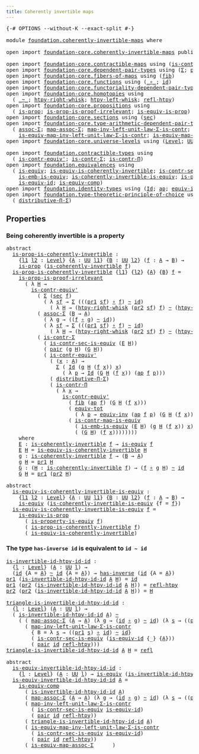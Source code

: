 ```yaml
---
title: Coherently invertible maps
---
```


<pre class="Agda"><a id="52" class="Symbol">{-#</a> <a id="56" class="Keyword">OPTIONS</a> <a id="64" class="Pragma">--without-K</a> <a id="76" class="Pragma">--exact-split</a> <a id="90" class="Symbol">#-}</a>

<a id="95" class="Keyword">module</a> <a id="102" href="foundation.coherently-invertible-maps.html" class="Module">foundation.coherently-invertible-maps</a> <a id="140" class="Keyword">where</a>

<a id="147" class="Keyword">open</a> <a id="152" class="Keyword">import</a> <a id="159" href="foundation-core.coherently-invertible-maps.html" class="Module">foundation-core.coherently-invertible-maps</a> <a id="202" class="Keyword">public</a>

<a id="210" class="Keyword">open</a> <a id="215" class="Keyword">import</a> <a id="222" href="foundation-core.contractible-maps.html" class="Module">foundation-core.contractible-maps</a> <a id="256" class="Keyword">using</a> <a id="262" class="Symbol">(</a><a id="263" href="foundation-core.contractible-maps.html#3861" class="Function">is-contr-map-is-equiv</a><a id="284" class="Symbol">)</a>
<a id="286" class="Keyword">open</a> <a id="291" class="Keyword">import</a> <a id="298" href="foundation-core.dependent-pair-types.html" class="Module">foundation-core.dependent-pair-types</a> <a id="335" class="Keyword">using</a> <a id="341" class="Symbol">(</a><a id="342" href="foundation-core.dependent-pair-types.html#515" class="Record">Σ</a><a id="343" class="Symbol">;</a> <a id="345" href="foundation-core.dependent-pair-types.html#588" class="InductiveConstructor">pair</a><a id="349" class="Symbol">;</a> <a id="351" href="foundation-core.dependent-pair-types.html#605" class="Field">pr1</a><a id="354" class="Symbol">;</a> <a id="356" href="foundation-core.dependent-pair-types.html#617" class="Field">pr2</a><a id="359" class="Symbol">)</a>
<a id="361" class="Keyword">open</a> <a id="366" class="Keyword">import</a> <a id="373" href="foundation-core.fibers-of-maps.html" class="Module">foundation-core.fibers-of-maps</a> <a id="404" class="Keyword">using</a> <a id="410" class="Symbol">(</a><a id="411" href="foundation-core.fibers-of-maps.html#942" class="Function">fib</a><a id="414" class="Symbol">)</a>
<a id="416" class="Keyword">open</a> <a id="421" class="Keyword">import</a> <a id="428" href="foundation-core.functions.html" class="Module">foundation-core.functions</a> <a id="454" class="Keyword">using</a> <a id="460" class="Symbol">(</a><a id="461" href="foundation-core.functions.html#420" class="Function Operator">_∘_</a><a id="464" class="Symbol">;</a> <a id="466" href="foundation-core.functions.html#322" class="Function">id</a><a id="468" class="Symbol">)</a>
<a id="470" class="Keyword">open</a> <a id="475" class="Keyword">import</a> <a id="482" href="foundation-core.functoriality-dependent-pair-types.html" class="Module">foundation-core.functoriality-dependent-pair-types</a> <a id="533" class="Keyword">using</a> <a id="539" class="Symbol">(</a><a id="540" href="foundation-core.functoriality-dependent-pair-types.html#6817" class="Function">equiv-tot</a><a id="549" class="Symbol">)</a>
<a id="551" class="Keyword">open</a> <a id="556" class="Keyword">import</a> <a id="563" href="foundation-core.homotopies.html" class="Module">foundation-core.homotopies</a> <a id="590" class="Keyword">using</a>
  <a id="598" class="Symbol">(</a> <a id="600" href="foundation-core.homotopies.html#627" class="Function Operator">_~_</a><a id="603" class="Symbol">;</a> <a id="605" href="foundation-core.homotopies.html#1901" class="Function">htpy-right-whisk</a><a id="621" class="Symbol">;</a> <a id="623" href="foundation-core.homotopies.html#1696" class="Function">htpy-left-whisk</a><a id="638" class="Symbol">;</a> <a id="640" href="foundation-core.homotopies.html#741" class="Function">refl-htpy</a><a id="649" class="Symbol">)</a>
<a id="651" class="Keyword">open</a> <a id="656" class="Keyword">import</a> <a id="663" href="foundation-core.propositions.html" class="Module">foundation-core.propositions</a> <a id="692" class="Keyword">using</a>
  <a id="700" class="Symbol">(</a> <a id="702" href="foundation-core.propositions.html#1309" class="Function">is-prop</a><a id="709" class="Symbol">;</a> <a id="711" href="foundation-core.propositions.html#3220" class="Function">is-prop-is-proof-irrelevant</a><a id="738" class="Symbol">;</a> <a id="740" href="foundation-core.propositions.html#3693" class="Function">is-equiv-is-prop</a><a id="756" class="Symbol">)</a>
<a id="758" class="Keyword">open</a> <a id="763" class="Keyword">import</a> <a id="770" href="foundation-core.sections.html" class="Module">foundation-core.sections</a> <a id="795" class="Keyword">using</a> <a id="801" class="Symbol">(</a><a id="802" href="foundation-core.sections.html#534" class="Function">sec</a><a id="805" class="Symbol">)</a>
<a id="807" class="Keyword">open</a> <a id="812" class="Keyword">import</a> <a id="819" href="foundation-core.type-arithmetic-dependent-pair-types.html" class="Module">foundation-core.type-arithmetic-dependent-pair-types</a> <a id="872" class="Keyword">using</a>
  <a id="880" class="Symbol">(</a> <a id="882" href="foundation-core.type-arithmetic-dependent-pair-types.html#5675" class="Function">assoc-Σ</a><a id="889" class="Symbol">;</a> <a id="891" href="foundation-core.type-arithmetic-dependent-pair-types.html#4922" class="Function">map-assoc-Σ</a><a id="902" class="Symbol">;</a> <a id="904" href="foundation-core.type-arithmetic-dependent-pair-types.html#1639" class="Function">map-inv-left-unit-law-Σ-is-contr</a><a id="936" class="Symbol">;</a>
    <a id="942" href="foundation-core.type-arithmetic-dependent-pair-types.html#3278" class="Function">is-equiv-map-inv-left-unit-law-Σ-is-contr</a><a id="983" class="Symbol">;</a> <a id="985" href="foundation-core.type-arithmetic-dependent-pair-types.html#5489" class="Function">is-equiv-map-assoc-Σ</a><a id="1005" class="Symbol">)</a>
<a id="1007" class="Keyword">open</a> <a id="1012" class="Keyword">import</a> <a id="1019" href="foundation-core.universe-levels.html" class="Module">foundation-core.universe-levels</a> <a id="1051" class="Keyword">using</a> <a id="1057" class="Symbol">(</a><a id="1058" href="Agda.Primitive.html#597" class="Postulate">Level</a><a id="1063" class="Symbol">;</a> <a id="1065" href="foundation-core.universe-levels.html#235" class="Primitive">UU</a><a id="1067" class="Symbol">)</a>

<a id="1070" class="Keyword">open</a> <a id="1075" class="Keyword">import</a> <a id="1082" href="foundation.contractible-types.html" class="Module">foundation.contractible-types</a> <a id="1112" class="Keyword">using</a>
  <a id="1120" class="Symbol">(</a> <a id="1122" href="foundation-core.contractible-types.html#3813" class="Function">is-contr-equiv&#39;</a><a id="1137" class="Symbol">;</a> <a id="1139" href="foundation-core.contractible-types.html#6259" class="Function">is-contr-Σ</a><a id="1149" class="Symbol">;</a> <a id="1151" href="foundation-core.contractible-types.html#6898" class="Function">is-contr-Π</a><a id="1161" class="Symbol">)</a>
<a id="1163" class="Keyword">open</a> <a id="1168" class="Keyword">import</a> <a id="1175" href="foundation.equivalences.html" class="Module">foundation.equivalences</a> <a id="1199" class="Keyword">using</a>
  <a id="1207" class="Symbol">(</a> <a id="1209" href="foundation-core.equivalences.html#1556" class="Function">is-equiv</a><a id="1217" class="Symbol">;</a> <a id="1219" href="foundation-core.equivalences.html#3842" class="Function">is-equiv-is-coherently-invertible</a><a id="1252" class="Symbol">;</a> <a id="1254" href="foundation.equivalences.html#10207" class="Function">is-contr-sec-is-equiv</a><a id="1275" class="Symbol">;</a>
    <a id="1281" href="foundation-core.equivalences.html#15406" class="Function">is-emb-is-equiv</a><a id="1296" class="Symbol">;</a> <a id="1298" href="foundation-core.equivalences.html#3644" class="Function">is-coherently-invertible-is-equiv</a><a id="1331" class="Symbol">;</a> <a id="1333" href="foundation.equivalences.html#11289" class="Function">is-property-is-equiv</a><a id="1353" class="Symbol">;</a>
    <a id="1359" href="foundation-core.equivalences.html#2323" class="Function">is-equiv-id</a><a id="1370" class="Symbol">;</a> <a id="1372" href="foundation-core.equivalences.html#7197" class="Function">is-equiv-comp</a><a id="1385" class="Symbol">)</a>
<a id="1387" class="Keyword">open</a> <a id="1392" class="Keyword">import</a> <a id="1399" href="foundation.identity-types.html" class="Module">foundation.identity-types</a> <a id="1425" class="Keyword">using</a> <a id="1431" class="Symbol">(</a><a id="1432" href="foundation-core.identity-types.html#1767" class="Datatype">Id</a><a id="1434" class="Symbol">;</a> <a id="1436" href="foundation-core.identity-types.html#4003" class="Function">ap</a><a id="1438" class="Symbol">;</a> <a id="1440" href="foundation.identity-types.html#1228" class="Function">equiv-inv</a><a id="1449" class="Symbol">;</a> <a id="1451" href="foundation-core.identity-types.html#1820" class="InductiveConstructor">refl</a><a id="1455" class="Symbol">)</a>
<a id="1457" class="Keyword">open</a> <a id="1462" class="Keyword">import</a> <a id="1469" href="foundation.type-theoretic-principle-of-choice.html" class="Module">foundation.type-theoretic-principle-of-choice</a> <a id="1515" class="Keyword">using</a>
  <a id="1523" class="Symbol">(</a> <a id="1525" href="foundation.type-theoretic-principle-of-choice.html#4367" class="Function">distributive-Π-Σ</a><a id="1541" class="Symbol">)</a>
</pre>
## Properties

### Being coherently invertible is a property

<pre class="Agda"><a id="1618" class="Keyword">abstract</a>
  <a id="is-prop-is-coherently-invertible"></a><a id="1629" href="foundation.coherently-invertible-maps.html#1629" class="Function">is-prop-is-coherently-invertible</a> <a id="1662" class="Symbol">:</a>
    <a id="1668" class="Symbol">{</a><a id="1669" href="foundation.coherently-invertible-maps.html#1669" class="Bound">l1</a> <a id="1672" href="foundation.coherently-invertible-maps.html#1672" class="Bound">l2</a> <a id="1675" class="Symbol">:</a> <a id="1677" href="Agda.Primitive.html#597" class="Postulate">Level</a><a id="1682" class="Symbol">}</a> <a id="1684" class="Symbol">{</a><a id="1685" href="foundation.coherently-invertible-maps.html#1685" class="Bound">A</a> <a id="1687" class="Symbol">:</a> <a id="1689" href="foundation-core.universe-levels.html#235" class="Primitive">UU</a> <a id="1692" href="foundation.coherently-invertible-maps.html#1669" class="Bound">l1</a><a id="1694" class="Symbol">}</a> <a id="1696" class="Symbol">{</a><a id="1697" href="foundation.coherently-invertible-maps.html#1697" class="Bound">B</a> <a id="1699" class="Symbol">:</a> <a id="1701" href="foundation-core.universe-levels.html#235" class="Primitive">UU</a> <a id="1704" href="foundation.coherently-invertible-maps.html#1672" class="Bound">l2</a><a id="1706" class="Symbol">}</a> <a id="1708" class="Symbol">(</a><a id="1709" href="foundation.coherently-invertible-maps.html#1709" class="Bound">f</a> <a id="1711" class="Symbol">:</a> <a id="1713" href="foundation.coherently-invertible-maps.html#1685" class="Bound">A</a> <a id="1715" class="Symbol">→</a> <a id="1717" href="foundation.coherently-invertible-maps.html#1697" class="Bound">B</a><a id="1718" class="Symbol">)</a> <a id="1720" class="Symbol">→</a>
    <a id="1726" href="foundation-core.propositions.html#1309" class="Function">is-prop</a> <a id="1734" class="Symbol">(</a><a id="1735" href="foundation-core.coherently-invertible-maps.html#1480" class="Function">is-coherently-invertible</a> <a id="1760" href="foundation.coherently-invertible-maps.html#1709" class="Bound">f</a><a id="1761" class="Symbol">)</a>
  <a id="1765" href="foundation.coherently-invertible-maps.html#1629" class="Function">is-prop-is-coherently-invertible</a> <a id="1798" class="Symbol">{</a><a id="1799" href="foundation.coherently-invertible-maps.html#1799" class="Bound">l1</a><a id="1801" class="Symbol">}</a> <a id="1803" class="Symbol">{</a><a id="1804" href="foundation.coherently-invertible-maps.html#1804" class="Bound">l2</a><a id="1806" class="Symbol">}</a> <a id="1808" class="Symbol">{</a><a id="1809" href="foundation.coherently-invertible-maps.html#1809" class="Bound">A</a><a id="1810" class="Symbol">}</a> <a id="1812" class="Symbol">{</a><a id="1813" href="foundation.coherently-invertible-maps.html#1813" class="Bound">B</a><a id="1814" class="Symbol">}</a> <a id="1816" href="foundation.coherently-invertible-maps.html#1816" class="Bound">f</a> <a id="1818" class="Symbol">=</a>
    <a id="1824" href="foundation-core.propositions.html#3220" class="Function">is-prop-is-proof-irrelevant</a>
      <a id="1858" class="Symbol">(</a> <a id="1860" class="Symbol">λ</a> <a id="1862" href="foundation.coherently-invertible-maps.html#1862" class="Bound">H</a> <a id="1864" class="Symbol">→</a>
        <a id="1874" href="foundation-core.contractible-types.html#3813" class="Function">is-contr-equiv&#39;</a>
          <a id="1900" class="Symbol">(</a> <a id="1902" href="foundation-core.dependent-pair-types.html#515" class="Record">Σ</a> <a id="1904" class="Symbol">(</a><a id="1905" href="foundation-core.sections.html#534" class="Function">sec</a> <a id="1909" href="foundation.coherently-invertible-maps.html#1816" class="Bound">f</a><a id="1910" class="Symbol">)</a>
            <a id="1924" class="Symbol">(</a> <a id="1926" class="Symbol">λ</a> <a id="1928" href="foundation.coherently-invertible-maps.html#1928" class="Bound">sf</a> <a id="1931" class="Symbol">→</a> <a id="1933" href="foundation-core.dependent-pair-types.html#515" class="Record">Σ</a> <a id="1935" class="Symbol">(((</a><a id="1938" href="foundation-core.dependent-pair-types.html#605" class="Field">pr1</a> <a id="1942" href="foundation.coherently-invertible-maps.html#1928" class="Bound">sf</a><a id="1944" class="Symbol">)</a> <a id="1946" href="foundation-core.functions.html#420" class="Function Operator">∘</a> <a id="1948" href="foundation.coherently-invertible-maps.html#1816" class="Bound">f</a><a id="1949" class="Symbol">)</a> <a id="1951" href="foundation-core.homotopies.html#627" class="Function Operator">~</a> <a id="1953" href="foundation-core.functions.html#322" class="Function">id</a><a id="1955" class="Symbol">)</a>
              <a id="1971" class="Symbol">(</a> <a id="1973" class="Symbol">λ</a> <a id="1975" href="foundation.coherently-invertible-maps.html#1975" class="Bound">H</a> <a id="1977" class="Symbol">→</a> <a id="1979" class="Symbol">(</a><a id="1980" href="foundation-core.homotopies.html#1901" class="Function">htpy-right-whisk</a> <a id="1997" class="Symbol">(</a><a id="1998" href="foundation-core.dependent-pair-types.html#617" class="Field">pr2</a> <a id="2002" href="foundation.coherently-invertible-maps.html#1928" class="Bound">sf</a><a id="2004" class="Symbol">)</a> <a id="2006" href="foundation.coherently-invertible-maps.html#1816" class="Bound">f</a><a id="2007" class="Symbol">)</a> <a id="2009" href="foundation-core.homotopies.html#627" class="Function Operator">~</a> <a id="2011" class="Symbol">(</a><a id="2012" href="foundation-core.homotopies.html#1696" class="Function">htpy-left-whisk</a> <a id="2028" href="foundation.coherently-invertible-maps.html#1816" class="Bound">f</a> <a id="2030" href="foundation.coherently-invertible-maps.html#1975" class="Bound">H</a><a id="2031" class="Symbol">))))</a>
          <a id="2046" class="Symbol">(</a> <a id="2048" href="foundation-core.type-arithmetic-dependent-pair-types.html#5675" class="Function">assoc-Σ</a> <a id="2056" class="Symbol">(</a><a id="2057" href="foundation.coherently-invertible-maps.html#1813" class="Bound">B</a> <a id="2059" class="Symbol">→</a> <a id="2061" href="foundation.coherently-invertible-maps.html#1809" class="Bound">A</a><a id="2062" class="Symbol">)</a>
            <a id="2076" class="Symbol">(</a> <a id="2078" class="Symbol">λ</a> <a id="2080" href="foundation.coherently-invertible-maps.html#2080" class="Bound">g</a> <a id="2082" class="Symbol">→</a> <a id="2084" class="Symbol">((</a><a id="2086" href="foundation.coherently-invertible-maps.html#1816" class="Bound">f</a> <a id="2088" href="foundation-core.functions.html#420" class="Function Operator">∘</a> <a id="2090" href="foundation.coherently-invertible-maps.html#2080" class="Bound">g</a><a id="2091" class="Symbol">)</a> <a id="2093" href="foundation-core.homotopies.html#627" class="Function Operator">~</a> <a id="2095" href="foundation-core.functions.html#322" class="Function">id</a><a id="2097" class="Symbol">))</a>
            <a id="2112" class="Symbol">(</a> <a id="2114" class="Symbol">λ</a> <a id="2116" href="foundation.coherently-invertible-maps.html#2116" class="Bound">sf</a> <a id="2119" class="Symbol">→</a> <a id="2121" href="foundation-core.dependent-pair-types.html#515" class="Record">Σ</a> <a id="2123" class="Symbol">(((</a><a id="2126" href="foundation-core.dependent-pair-types.html#605" class="Field">pr1</a> <a id="2130" href="foundation.coherently-invertible-maps.html#2116" class="Bound">sf</a><a id="2132" class="Symbol">)</a> <a id="2134" href="foundation-core.functions.html#420" class="Function Operator">∘</a> <a id="2136" href="foundation.coherently-invertible-maps.html#1816" class="Bound">f</a><a id="2137" class="Symbol">)</a> <a id="2139" href="foundation-core.homotopies.html#627" class="Function Operator">~</a> <a id="2141" href="foundation-core.functions.html#322" class="Function">id</a><a id="2143" class="Symbol">)</a>
              <a id="2159" class="Symbol">(</a> <a id="2161" class="Symbol">λ</a> <a id="2163" href="foundation.coherently-invertible-maps.html#2163" class="Bound">H</a> <a id="2165" class="Symbol">→</a> <a id="2167" class="Symbol">(</a><a id="2168" href="foundation-core.homotopies.html#1901" class="Function">htpy-right-whisk</a> <a id="2185" class="Symbol">(</a><a id="2186" href="foundation-core.dependent-pair-types.html#617" class="Field">pr2</a> <a id="2190" href="foundation.coherently-invertible-maps.html#2116" class="Bound">sf</a><a id="2192" class="Symbol">)</a> <a id="2194" href="foundation.coherently-invertible-maps.html#1816" class="Bound">f</a><a id="2195" class="Symbol">)</a> <a id="2197" href="foundation-core.homotopies.html#627" class="Function Operator">~</a> <a id="2199" class="Symbol">(</a><a id="2200" href="foundation-core.homotopies.html#1696" class="Function">htpy-left-whisk</a> <a id="2216" href="foundation.coherently-invertible-maps.html#1816" class="Bound">f</a> <a id="2218" href="foundation.coherently-invertible-maps.html#2163" class="Bound">H</a><a id="2219" class="Symbol">))))</a>
          <a id="2234" class="Symbol">(</a> <a id="2236" href="foundation-core.contractible-types.html#6259" class="Function">is-contr-Σ</a>
            <a id="2259" class="Symbol">(</a> <a id="2261" href="foundation.equivalences.html#10207" class="Function">is-contr-sec-is-equiv</a> <a id="2283" class="Symbol">(</a><a id="2284" href="foundation.coherently-invertible-maps.html#2890" class="Function">E</a> <a id="2286" href="foundation.coherently-invertible-maps.html#1862" class="Bound">H</a><a id="2287" class="Symbol">))</a>
            <a id="2302" class="Symbol">(</a> <a id="2304" href="foundation-core.dependent-pair-types.html#588" class="InductiveConstructor">pair</a> <a id="2309" class="Symbol">(</a><a id="2310" href="foundation.coherently-invertible-maps.html#2984" class="Function">g</a> <a id="2312" href="foundation.coherently-invertible-maps.html#1862" class="Bound">H</a><a id="2313" class="Symbol">)</a> <a id="2315" class="Symbol">(</a><a id="2316" href="foundation.coherently-invertible-maps.html#3045" class="Function">G</a> <a id="2318" href="foundation.coherently-invertible-maps.html#1862" class="Bound">H</a><a id="2319" class="Symbol">))</a>
            <a id="2334" class="Symbol">(</a> <a id="2336" href="foundation-core.contractible-types.html#3813" class="Function">is-contr-equiv&#39;</a>
              <a id="2366" class="Symbol">(</a> <a id="2368" class="Symbol">(</a><a id="2369" href="foundation.coherently-invertible-maps.html#2369" class="Bound">x</a> <a id="2371" class="Symbol">:</a> <a id="2373" href="foundation.coherently-invertible-maps.html#1809" class="Bound">A</a><a id="2374" class="Symbol">)</a> <a id="2376" class="Symbol">→</a>
                <a id="2394" href="foundation-core.dependent-pair-types.html#515" class="Record">Σ</a> <a id="2396" class="Symbol">(</a> <a id="2398" href="foundation-core.identity-types.html#1767" class="Datatype">Id</a> <a id="2401" class="Symbol">(</a><a id="2402" href="foundation.coherently-invertible-maps.html#2984" class="Function">g</a> <a id="2404" href="foundation.coherently-invertible-maps.html#1862" class="Bound">H</a> <a id="2406" class="Symbol">(</a><a id="2407" href="foundation.coherently-invertible-maps.html#1816" class="Bound">f</a> <a id="2409" href="foundation.coherently-invertible-maps.html#2369" class="Bound">x</a><a id="2410" class="Symbol">))</a> <a id="2413" href="foundation.coherently-invertible-maps.html#2369" class="Bound">x</a><a id="2414" class="Symbol">)</a>
                  <a id="2434" class="Symbol">(</a> <a id="2436" class="Symbol">λ</a> <a id="2438" href="foundation.coherently-invertible-maps.html#2438" class="Bound">p</a> <a id="2440" class="Symbol">→</a> <a id="2442" href="foundation-core.identity-types.html#1767" class="Datatype">Id</a> <a id="2445" class="Symbol">(</a><a id="2446" href="foundation.coherently-invertible-maps.html#3045" class="Function">G</a> <a id="2448" href="foundation.coherently-invertible-maps.html#1862" class="Bound">H</a> <a id="2450" class="Symbol">(</a><a id="2451" href="foundation.coherently-invertible-maps.html#1816" class="Bound">f</a> <a id="2453" href="foundation.coherently-invertible-maps.html#2369" class="Bound">x</a><a id="2454" class="Symbol">))</a> <a id="2457" class="Symbol">(</a><a id="2458" href="foundation-core.identity-types.html#4003" class="Function">ap</a> <a id="2461" href="foundation.coherently-invertible-maps.html#1816" class="Bound">f</a> <a id="2463" href="foundation.coherently-invertible-maps.html#2438" class="Bound">p</a><a id="2464" class="Symbol">)))</a>
              <a id="2482" class="Symbol">(</a> <a id="2484" href="foundation.type-theoretic-principle-of-choice.html#4367" class="Function">distributive-Π-Σ</a><a id="2500" class="Symbol">)</a>
              <a id="2516" class="Symbol">(</a> <a id="2518" href="foundation-core.contractible-types.html#6898" class="Function">is-contr-Π</a>
                <a id="2545" class="Symbol">(</a> <a id="2547" class="Symbol">λ</a> <a id="2549" href="foundation.coherently-invertible-maps.html#2549" class="Bound">x</a> <a id="2551" class="Symbol">→</a>
                  <a id="2571" href="foundation-core.contractible-types.html#3813" class="Function">is-contr-equiv&#39;</a>
                    <a id="2607" class="Symbol">(</a> <a id="2609" href="foundation-core.fibers-of-maps.html#942" class="Function">fib</a> <a id="2613" class="Symbol">(</a><a id="2614" href="foundation-core.identity-types.html#4003" class="Function">ap</a> <a id="2617" href="foundation.coherently-invertible-maps.html#1816" class="Bound">f</a><a id="2618" class="Symbol">)</a> <a id="2620" class="Symbol">(</a><a id="2621" href="foundation.coherently-invertible-maps.html#3045" class="Function">G</a> <a id="2623" href="foundation.coherently-invertible-maps.html#1862" class="Bound">H</a> <a id="2625" class="Symbol">(</a><a id="2626" href="foundation.coherently-invertible-maps.html#1816" class="Bound">f</a> <a id="2628" href="foundation.coherently-invertible-maps.html#2549" class="Bound">x</a><a id="2629" class="Symbol">)))</a>
                    <a id="2653" class="Symbol">(</a> <a id="2655" href="foundation-core.functoriality-dependent-pair-types.html#6817" class="Function">equiv-tot</a>
                      <a id="2687" class="Symbol">(</a> <a id="2689" class="Symbol">λ</a> <a id="2691" href="foundation.coherently-invertible-maps.html#2691" class="Bound">p</a> <a id="2693" class="Symbol">→</a> <a id="2695" href="foundation.identity-types.html#1228" class="Function">equiv-inv</a> <a id="2705" class="Symbol">(</a><a id="2706" href="foundation-core.identity-types.html#4003" class="Function">ap</a> <a id="2709" href="foundation.coherently-invertible-maps.html#1816" class="Bound">f</a> <a id="2711" href="foundation.coherently-invertible-maps.html#2691" class="Bound">p</a><a id="2712" class="Symbol">)</a> <a id="2714" class="Symbol">(</a><a id="2715" href="foundation.coherently-invertible-maps.html#3045" class="Function">G</a> <a id="2717" href="foundation.coherently-invertible-maps.html#1862" class="Bound">H</a> <a id="2719" class="Symbol">(</a><a id="2720" href="foundation.coherently-invertible-maps.html#1816" class="Bound">f</a> <a id="2722" href="foundation.coherently-invertible-maps.html#2549" class="Bound">x</a><a id="2723" class="Symbol">))))</a>
                    <a id="2748" class="Symbol">(</a> <a id="2750" href="foundation-core.contractible-maps.html#3861" class="Function">is-contr-map-is-equiv</a>
                      <a id="2794" class="Symbol">(</a> <a id="2796" href="foundation-core.equivalences.html#15406" class="Function">is-emb-is-equiv</a> <a id="2812" class="Symbol">(</a><a id="2813" href="foundation.coherently-invertible-maps.html#2890" class="Function">E</a> <a id="2815" href="foundation.coherently-invertible-maps.html#1862" class="Bound">H</a><a id="2816" class="Symbol">)</a> <a id="2818" class="Symbol">(</a><a id="2819" href="foundation.coherently-invertible-maps.html#2984" class="Function">g</a> <a id="2821" href="foundation.coherently-invertible-maps.html#1862" class="Bound">H</a> <a id="2823" class="Symbol">(</a><a id="2824" href="foundation.coherently-invertible-maps.html#1816" class="Bound">f</a> <a id="2826" href="foundation.coherently-invertible-maps.html#2549" class="Bound">x</a><a id="2827" class="Symbol">))</a> <a id="2830" href="foundation.coherently-invertible-maps.html#2549" class="Bound">x</a><a id="2831" class="Symbol">)</a>
                      <a id="2855" class="Symbol">(</a> <a id="2857" class="Symbol">(</a><a id="2858" href="foundation.coherently-invertible-maps.html#3045" class="Function">G</a> <a id="2860" href="foundation.coherently-invertible-maps.html#1862" class="Bound">H</a><a id="2861" class="Symbol">)</a> <a id="2863" class="Symbol">(</a><a id="2864" href="foundation.coherently-invertible-maps.html#1816" class="Bound">f</a> <a id="2866" href="foundation.coherently-invertible-maps.html#2549" class="Bound">x</a><a id="2867" class="Symbol">))))))))</a>
    <a id="2880" class="Keyword">where</a>
    <a id="2890" href="foundation.coherently-invertible-maps.html#2890" class="Function">E</a> <a id="2892" class="Symbol">:</a> <a id="2894" href="foundation-core.coherently-invertible-maps.html#1480" class="Function">is-coherently-invertible</a> <a id="2919" href="foundation.coherently-invertible-maps.html#1816" class="Bound">f</a> <a id="2921" class="Symbol">→</a> <a id="2923" href="foundation-core.equivalences.html#1556" class="Function">is-equiv</a> <a id="2932" href="foundation.coherently-invertible-maps.html#1816" class="Bound">f</a>
    <a id="2938" href="foundation.coherently-invertible-maps.html#2890" class="Function">E</a> <a id="2940" href="foundation.coherently-invertible-maps.html#2940" class="Bound">H</a> <a id="2942" class="Symbol">=</a> <a id="2944" href="foundation-core.equivalences.html#3842" class="Function">is-equiv-is-coherently-invertible</a> <a id="2978" href="foundation.coherently-invertible-maps.html#2940" class="Bound">H</a>
    <a id="2984" href="foundation.coherently-invertible-maps.html#2984" class="Function">g</a> <a id="2986" class="Symbol">:</a> <a id="2988" href="foundation-core.coherently-invertible-maps.html#1480" class="Function">is-coherently-invertible</a> <a id="3013" href="foundation.coherently-invertible-maps.html#1816" class="Bound">f</a> <a id="3015" class="Symbol">→</a> <a id="3017" class="Symbol">(</a><a id="3018" href="foundation.coherently-invertible-maps.html#1813" class="Bound">B</a> <a id="3020" class="Symbol">→</a> <a id="3022" href="foundation.coherently-invertible-maps.html#1809" class="Bound">A</a><a id="3023" class="Symbol">)</a>
    <a id="3029" href="foundation.coherently-invertible-maps.html#2984" class="Function">g</a> <a id="3031" href="foundation.coherently-invertible-maps.html#3031" class="Bound">H</a> <a id="3033" class="Symbol">=</a> <a id="3035" href="foundation-core.dependent-pair-types.html#605" class="Field">pr1</a> <a id="3039" href="foundation.coherently-invertible-maps.html#3031" class="Bound">H</a>
    <a id="3045" href="foundation.coherently-invertible-maps.html#3045" class="Function">G</a> <a id="3047" class="Symbol">:</a> <a id="3049" class="Symbol">(</a><a id="3050" href="foundation.coherently-invertible-maps.html#3050" class="Bound">H</a> <a id="3052" class="Symbol">:</a> <a id="3054" href="foundation-core.coherently-invertible-maps.html#1480" class="Function">is-coherently-invertible</a> <a id="3079" href="foundation.coherently-invertible-maps.html#1816" class="Bound">f</a><a id="3080" class="Symbol">)</a> <a id="3082" class="Symbol">→</a> <a id="3084" class="Symbol">(</a><a id="3085" href="foundation.coherently-invertible-maps.html#1816" class="Bound">f</a> <a id="3087" href="foundation-core.functions.html#420" class="Function Operator">∘</a> <a id="3089" href="foundation.coherently-invertible-maps.html#2984" class="Function">g</a> <a id="3091" href="foundation.coherently-invertible-maps.html#3050" class="Bound">H</a><a id="3092" class="Symbol">)</a> <a id="3094" href="foundation-core.homotopies.html#627" class="Function Operator">~</a> <a id="3096" href="foundation-core.functions.html#322" class="Function">id</a>
    <a id="3103" href="foundation.coherently-invertible-maps.html#3045" class="Function">G</a> <a id="3105" href="foundation.coherently-invertible-maps.html#3105" class="Bound">H</a> <a id="3107" class="Symbol">=</a> <a id="3109" href="foundation-core.dependent-pair-types.html#605" class="Field">pr1</a> <a id="3113" class="Symbol">(</a><a id="3114" href="foundation-core.dependent-pair-types.html#617" class="Field">pr2</a> <a id="3118" href="foundation.coherently-invertible-maps.html#3105" class="Bound">H</a><a id="3119" class="Symbol">)</a>

<a id="3122" class="Keyword">abstract</a>
  <a id="is-equiv-is-coherently-invertible-is-equiv"></a><a id="3133" href="foundation.coherently-invertible-maps.html#3133" class="Function">is-equiv-is-coherently-invertible-is-equiv</a> <a id="3176" class="Symbol">:</a>
    <a id="3182" class="Symbol">{</a><a id="3183" href="foundation.coherently-invertible-maps.html#3183" class="Bound">l1</a> <a id="3186" href="foundation.coherently-invertible-maps.html#3186" class="Bound">l2</a> <a id="3189" class="Symbol">:</a> <a id="3191" href="Agda.Primitive.html#597" class="Postulate">Level</a><a id="3196" class="Symbol">}</a> <a id="3198" class="Symbol">{</a><a id="3199" href="foundation.coherently-invertible-maps.html#3199" class="Bound">A</a> <a id="3201" class="Symbol">:</a> <a id="3203" href="foundation-core.universe-levels.html#235" class="Primitive">UU</a> <a id="3206" href="foundation.coherently-invertible-maps.html#3183" class="Bound">l1</a><a id="3208" class="Symbol">}</a> <a id="3210" class="Symbol">{</a><a id="3211" href="foundation.coherently-invertible-maps.html#3211" class="Bound">B</a> <a id="3213" class="Symbol">:</a> <a id="3215" href="foundation-core.universe-levels.html#235" class="Primitive">UU</a> <a id="3218" href="foundation.coherently-invertible-maps.html#3186" class="Bound">l2</a><a id="3220" class="Symbol">}</a> <a id="3222" class="Symbol">(</a><a id="3223" href="foundation.coherently-invertible-maps.html#3223" class="Bound">f</a> <a id="3225" class="Symbol">:</a> <a id="3227" href="foundation.coherently-invertible-maps.html#3199" class="Bound">A</a> <a id="3229" class="Symbol">→</a> <a id="3231" href="foundation.coherently-invertible-maps.html#3211" class="Bound">B</a><a id="3232" class="Symbol">)</a> <a id="3234" class="Symbol">→</a>
    <a id="3240" href="foundation-core.equivalences.html#1556" class="Function">is-equiv</a> <a id="3249" class="Symbol">(</a><a id="3250" href="foundation-core.equivalences.html#3644" class="Function">is-coherently-invertible-is-equiv</a> <a id="3284" class="Symbol">{</a><a id="3285" class="Argument">f</a> <a id="3287" class="Symbol">=</a> <a id="3289" href="foundation.coherently-invertible-maps.html#3223" class="Bound">f</a><a id="3290" class="Symbol">})</a>
  <a id="3295" href="foundation.coherently-invertible-maps.html#3133" class="Function">is-equiv-is-coherently-invertible-is-equiv</a> <a id="3338" href="foundation.coherently-invertible-maps.html#3338" class="Bound">f</a> <a id="3340" class="Symbol">=</a>
    <a id="3346" href="foundation-core.propositions.html#3693" class="Function">is-equiv-is-prop</a>
      <a id="3369" class="Symbol">(</a> <a id="3371" href="foundation.equivalences.html#11289" class="Function">is-property-is-equiv</a> <a id="3392" href="foundation.coherently-invertible-maps.html#3338" class="Bound">f</a><a id="3393" class="Symbol">)</a>
      <a id="3401" class="Symbol">(</a> <a id="3403" href="foundation.coherently-invertible-maps.html#1629" class="Function">is-prop-is-coherently-invertible</a> <a id="3436" href="foundation.coherently-invertible-maps.html#3338" class="Bound">f</a><a id="3437" class="Symbol">)</a>
      <a id="3445" class="Symbol">(</a> <a id="3447" href="foundation-core.equivalences.html#3842" class="Function">is-equiv-is-coherently-invertible</a><a id="3480" class="Symbol">)</a>
</pre>
### The type `has-inverse id` is equivalent to `id ~ id`

<pre class="Agda"><a id="is-invertible-id-htpy-id-id"></a><a id="3553" href="foundation.coherently-invertible-maps.html#3553" class="Function">is-invertible-id-htpy-id-id</a> <a id="3581" class="Symbol">:</a>
  <a id="3585" class="Symbol">{</a><a id="3586" href="foundation.coherently-invertible-maps.html#3586" class="Bound">l</a> <a id="3588" class="Symbol">:</a> <a id="3590" href="Agda.Primitive.html#597" class="Postulate">Level</a><a id="3595" class="Symbol">}</a> <a id="3597" class="Symbol">(</a><a id="3598" href="foundation.coherently-invertible-maps.html#3598" class="Bound">A</a> <a id="3600" class="Symbol">:</a> <a id="3602" href="foundation-core.universe-levels.html#235" class="Primitive">UU</a> <a id="3605" href="foundation.coherently-invertible-maps.html#3586" class="Bound">l</a><a id="3606" class="Symbol">)</a> <a id="3608" class="Symbol">→</a>
  <a id="3612" class="Symbol">(</a><a id="3613" href="foundation-core.functions.html#322" class="Function">id</a> <a id="3616" class="Symbol">{</a><a id="3617" class="Argument">A</a> <a id="3619" class="Symbol">=</a> <a id="3621" href="foundation.coherently-invertible-maps.html#3598" class="Bound">A</a><a id="3622" class="Symbol">}</a> <a id="3624" href="foundation-core.homotopies.html#627" class="Function Operator">~</a> <a id="3626" href="foundation-core.functions.html#322" class="Function">id</a> <a id="3629" class="Symbol">{</a><a id="3630" class="Argument">A</a> <a id="3632" class="Symbol">=</a> <a id="3634" href="foundation.coherently-invertible-maps.html#3598" class="Bound">A</a><a id="3635" class="Symbol">})</a> <a id="3638" class="Symbol">→</a> <a id="3640" href="foundation-core.coherently-invertible-maps.html#1182" class="Function">has-inverse</a> <a id="3652" class="Symbol">(</a><a id="3653" href="foundation-core.functions.html#322" class="Function">id</a> <a id="3656" class="Symbol">{</a><a id="3657" class="Argument">A</a> <a id="3659" class="Symbol">=</a> <a id="3661" href="foundation.coherently-invertible-maps.html#3598" class="Bound">A</a><a id="3662" class="Symbol">})</a>
<a id="3665" href="foundation-core.dependent-pair-types.html#605" class="Field">pr1</a> <a id="3669" class="Symbol">(</a><a id="3670" href="foundation.coherently-invertible-maps.html#3553" class="Function">is-invertible-id-htpy-id-id</a> <a id="3698" href="foundation.coherently-invertible-maps.html#3698" class="Bound">A</a> <a id="3700" href="foundation.coherently-invertible-maps.html#3700" class="Bound">H</a><a id="3701" class="Symbol">)</a> <a id="3703" class="Symbol">=</a> <a id="3705" href="foundation-core.functions.html#322" class="Function">id</a>
<a id="3708" href="foundation-core.dependent-pair-types.html#605" class="Field">pr1</a> <a id="3712" class="Symbol">(</a><a id="3713" href="foundation-core.dependent-pair-types.html#617" class="Field">pr2</a> <a id="3717" class="Symbol">(</a><a id="3718" href="foundation.coherently-invertible-maps.html#3553" class="Function">is-invertible-id-htpy-id-id</a> <a id="3746" href="foundation.coherently-invertible-maps.html#3746" class="Bound">A</a> <a id="3748" href="foundation.coherently-invertible-maps.html#3748" class="Bound">H</a><a id="3749" class="Symbol">))</a> <a id="3752" class="Symbol">=</a> <a id="3754" href="foundation-core.homotopies.html#741" class="Function">refl-htpy</a>
<a id="3764" href="foundation-core.dependent-pair-types.html#617" class="Field">pr2</a> <a id="3768" class="Symbol">(</a><a id="3769" href="foundation-core.dependent-pair-types.html#617" class="Field">pr2</a> <a id="3773" class="Symbol">(</a><a id="3774" href="foundation.coherently-invertible-maps.html#3553" class="Function">is-invertible-id-htpy-id-id</a> <a id="3802" href="foundation.coherently-invertible-maps.html#3802" class="Bound">A</a> <a id="3804" href="foundation.coherently-invertible-maps.html#3804" class="Bound">H</a><a id="3805" class="Symbol">))</a> <a id="3808" class="Symbol">=</a> <a id="3810" href="foundation.coherently-invertible-maps.html#3804" class="Bound">H</a>

<a id="triangle-is-invertible-id-htpy-id-id"></a><a id="3813" href="foundation.coherently-invertible-maps.html#3813" class="Function">triangle-is-invertible-id-htpy-id-id</a> <a id="3850" class="Symbol">:</a>
  <a id="3854" class="Symbol">{</a><a id="3855" href="foundation.coherently-invertible-maps.html#3855" class="Bound">l</a> <a id="3857" class="Symbol">:</a> <a id="3859" href="Agda.Primitive.html#597" class="Postulate">Level</a><a id="3864" class="Symbol">}</a> <a id="3866" class="Symbol">(</a><a id="3867" href="foundation.coherently-invertible-maps.html#3867" class="Bound">A</a> <a id="3869" class="Symbol">:</a> <a id="3871" href="foundation-core.universe-levels.html#235" class="Primitive">UU</a> <a id="3874" href="foundation.coherently-invertible-maps.html#3855" class="Bound">l</a><a id="3875" class="Symbol">)</a> <a id="3877" class="Symbol">→</a>
  <a id="3881" class="Symbol">(</a> <a id="3883" href="foundation.coherently-invertible-maps.html#3553" class="Function">is-invertible-id-htpy-id-id</a> <a id="3911" href="foundation.coherently-invertible-maps.html#3867" class="Bound">A</a><a id="3912" class="Symbol">)</a> <a id="3914" href="foundation-core.homotopies.html#627" class="Function Operator">~</a>
    <a id="3920" class="Symbol">(</a> <a id="3922" class="Symbol">(</a> <a id="3924" href="foundation-core.type-arithmetic-dependent-pair-types.html#4922" class="Function">map-assoc-Σ</a> <a id="3936" class="Symbol">(</a><a id="3937" href="foundation.coherently-invertible-maps.html#3867" class="Bound">A</a> <a id="3939" class="Symbol">→</a> <a id="3941" href="foundation.coherently-invertible-maps.html#3867" class="Bound">A</a><a id="3942" class="Symbol">)</a> <a id="3944" class="Symbol">(λ</a> <a id="3947" href="foundation.coherently-invertible-maps.html#3947" class="Bound">g</a> <a id="3949" class="Symbol">→</a> <a id="3951" class="Symbol">(</a><a id="3952" href="foundation-core.functions.html#322" class="Function">id</a> <a id="3955" href="foundation-core.functions.html#420" class="Function Operator">∘</a> <a id="3957" href="foundation.coherently-invertible-maps.html#3947" class="Bound">g</a><a id="3958" class="Symbol">)</a> <a id="3960" href="foundation-core.homotopies.html#627" class="Function Operator">~</a> <a id="3962" href="foundation-core.functions.html#322" class="Function">id</a><a id="3964" class="Symbol">)</a> <a id="3966" class="Symbol">(λ</a> <a id="3969" href="foundation.coherently-invertible-maps.html#3969" class="Bound">s</a> <a id="3971" class="Symbol">→</a> <a id="3973" class="Symbol">((</a><a id="3975" href="foundation-core.dependent-pair-types.html#605" class="Field">pr1</a> <a id="3979" href="foundation.coherently-invertible-maps.html#3969" class="Bound">s</a><a id="3980" class="Symbol">)</a> <a id="3982" href="foundation-core.functions.html#420" class="Function Operator">∘</a> <a id="3984" href="foundation-core.functions.html#322" class="Function">id</a><a id="3986" class="Symbol">)</a> <a id="3988" href="foundation-core.homotopies.html#627" class="Function Operator">~</a> <a id="3990" href="foundation-core.functions.html#322" class="Function">id</a><a id="3992" class="Symbol">))</a> <a id="3995" href="foundation-core.functions.html#420" class="Function Operator">∘</a>
      <a id="4003" class="Symbol">(</a> <a id="4005" href="foundation-core.type-arithmetic-dependent-pair-types.html#1639" class="Function">map-inv-left-unit-law-Σ-is-contr</a>
        <a id="4046" class="Symbol">{</a> <a id="4048" class="Argument">B</a> <a id="4050" class="Symbol">=</a> <a id="4052" class="Symbol">λ</a> <a id="4054" href="foundation.coherently-invertible-maps.html#4054" class="Bound">s</a> <a id="4056" class="Symbol">→</a> <a id="4058" class="Symbol">((</a><a id="4060" href="foundation-core.dependent-pair-types.html#605" class="Field">pr1</a> <a id="4064" href="foundation.coherently-invertible-maps.html#4054" class="Bound">s</a><a id="4065" class="Symbol">)</a> <a id="4067" href="foundation-core.functions.html#420" class="Function Operator">∘</a> <a id="4069" href="foundation-core.functions.html#322" class="Function">id</a><a id="4071" class="Symbol">)</a> <a id="4073" href="foundation-core.homotopies.html#627" class="Function Operator">~</a> <a id="4075" href="foundation-core.functions.html#322" class="Function">id</a><a id="4077" class="Symbol">}</a>
        <a id="4087" class="Symbol">(</a> <a id="4089" href="foundation.equivalences.html#10207" class="Function">is-contr-sec-is-equiv</a> <a id="4111" class="Symbol">(</a><a id="4112" href="foundation-core.equivalences.html#2323" class="Function">is-equiv-id</a> <a id="4124" class="Symbol">{_}</a> <a id="4128" class="Symbol">{</a><a id="4129" href="foundation.coherently-invertible-maps.html#3867" class="Bound">A</a><a id="4130" class="Symbol">}))</a>
        <a id="4142" class="Symbol">(</a> <a id="4144" href="foundation-core.dependent-pair-types.html#588" class="InductiveConstructor">pair</a> <a id="4149" href="foundation-core.functions.html#322" class="Function">id</a> <a id="4152" href="foundation-core.homotopies.html#741" class="Function">refl-htpy</a><a id="4161" class="Symbol">)))</a>
<a id="4165" href="foundation.coherently-invertible-maps.html#3813" class="Function">triangle-is-invertible-id-htpy-id-id</a> <a id="4202" href="foundation.coherently-invertible-maps.html#4202" class="Bound">A</a> <a id="4204" href="foundation.coherently-invertible-maps.html#4204" class="Bound">H</a> <a id="4206" class="Symbol">=</a> <a id="4208" href="foundation-core.identity-types.html#1820" class="InductiveConstructor">refl</a>

<a id="4214" class="Keyword">abstract</a>
  <a id="is-equiv-invertible-id-htpy-id-id"></a><a id="4225" href="foundation.coherently-invertible-maps.html#4225" class="Function">is-equiv-invertible-id-htpy-id-id</a> <a id="4259" class="Symbol">:</a>
    <a id="4265" class="Symbol">{</a><a id="4266" href="foundation.coherently-invertible-maps.html#4266" class="Bound">l</a> <a id="4268" class="Symbol">:</a> <a id="4270" href="Agda.Primitive.html#597" class="Postulate">Level</a><a id="4275" class="Symbol">}</a> <a id="4277" class="Symbol">(</a><a id="4278" href="foundation.coherently-invertible-maps.html#4278" class="Bound">A</a> <a id="4280" class="Symbol">:</a> <a id="4282" href="foundation-core.universe-levels.html#235" class="Primitive">UU</a> <a id="4285" href="foundation.coherently-invertible-maps.html#4266" class="Bound">l</a><a id="4286" class="Symbol">)</a> <a id="4288" class="Symbol">→</a> <a id="4290" href="foundation-core.equivalences.html#1556" class="Function">is-equiv</a> <a id="4299" class="Symbol">(</a><a id="4300" href="foundation.coherently-invertible-maps.html#3553" class="Function">is-invertible-id-htpy-id-id</a> <a id="4328" href="foundation.coherently-invertible-maps.html#4278" class="Bound">A</a><a id="4329" class="Symbol">)</a>
  <a id="4333" href="foundation.coherently-invertible-maps.html#4225" class="Function">is-equiv-invertible-id-htpy-id-id</a> <a id="4367" href="foundation.coherently-invertible-maps.html#4367" class="Bound">A</a> <a id="4369" class="Symbol">=</a>
    <a id="4375" href="foundation-core.equivalences.html#7197" class="Function">is-equiv-comp</a>
      <a id="4395" class="Symbol">(</a> <a id="4397" href="foundation.coherently-invertible-maps.html#3553" class="Function">is-invertible-id-htpy-id-id</a> <a id="4425" href="foundation.coherently-invertible-maps.html#4367" class="Bound">A</a><a id="4426" class="Symbol">)</a>
      <a id="4434" class="Symbol">(</a> <a id="4436" href="foundation-core.type-arithmetic-dependent-pair-types.html#4922" class="Function">map-assoc-Σ</a> <a id="4448" class="Symbol">(</a><a id="4449" href="foundation.coherently-invertible-maps.html#4367" class="Bound">A</a> <a id="4451" class="Symbol">→</a> <a id="4453" href="foundation.coherently-invertible-maps.html#4367" class="Bound">A</a><a id="4454" class="Symbol">)</a> <a id="4456" class="Symbol">(λ</a> <a id="4459" href="foundation.coherently-invertible-maps.html#4459" class="Bound">g</a> <a id="4461" class="Symbol">→</a> <a id="4463" class="Symbol">(</a><a id="4464" href="foundation-core.functions.html#322" class="Function">id</a> <a id="4467" href="foundation-core.functions.html#420" class="Function Operator">∘</a> <a id="4469" href="foundation.coherently-invertible-maps.html#4459" class="Bound">g</a><a id="4470" class="Symbol">)</a> <a id="4472" href="foundation-core.homotopies.html#627" class="Function Operator">~</a> <a id="4474" href="foundation-core.functions.html#322" class="Function">id</a><a id="4476" class="Symbol">)</a> <a id="4478" class="Symbol">(λ</a> <a id="4481" href="foundation.coherently-invertible-maps.html#4481" class="Bound">s</a> <a id="4483" class="Symbol">→</a> <a id="4485" class="Symbol">((</a><a id="4487" href="foundation-core.dependent-pair-types.html#605" class="Field">pr1</a> <a id="4491" href="foundation.coherently-invertible-maps.html#4481" class="Bound">s</a><a id="4492" class="Symbol">)</a> <a id="4494" href="foundation-core.functions.html#420" class="Function Operator">∘</a> <a id="4496" href="foundation-core.functions.html#322" class="Function">id</a><a id="4498" class="Symbol">)</a> <a id="4500" href="foundation-core.homotopies.html#627" class="Function Operator">~</a> <a id="4502" href="foundation-core.functions.html#322" class="Function">id</a><a id="4504" class="Symbol">))</a>
      <a id="4513" class="Symbol">(</a> <a id="4515" href="foundation-core.type-arithmetic-dependent-pair-types.html#1639" class="Function">map-inv-left-unit-law-Σ-is-contr</a>
        <a id="4556" class="Symbol">(</a> <a id="4558" href="foundation.equivalences.html#10207" class="Function">is-contr-sec-is-equiv</a> <a id="4580" href="foundation-core.equivalences.html#2323" class="Function">is-equiv-id</a><a id="4591" class="Symbol">)</a>
        <a id="4601" class="Symbol">(</a> <a id="4603" href="foundation-core.dependent-pair-types.html#588" class="InductiveConstructor">pair</a> <a id="4608" href="foundation-core.functions.html#322" class="Function">id</a> <a id="4611" href="foundation-core.homotopies.html#741" class="Function">refl-htpy</a><a id="4620" class="Symbol">))</a>
      <a id="4629" class="Symbol">(</a> <a id="4631" href="foundation.coherently-invertible-maps.html#3813" class="Function">triangle-is-invertible-id-htpy-id-id</a> <a id="4668" href="foundation.coherently-invertible-maps.html#4367" class="Bound">A</a><a id="4669" class="Symbol">)</a>
      <a id="4677" class="Symbol">(</a> <a id="4679" href="foundation-core.type-arithmetic-dependent-pair-types.html#3278" class="Function">is-equiv-map-inv-left-unit-law-Σ-is-contr</a>
        <a id="4729" class="Symbol">(</a> <a id="4731" href="foundation.equivalences.html#10207" class="Function">is-contr-sec-is-equiv</a> <a id="4753" href="foundation-core.equivalences.html#2323" class="Function">is-equiv-id</a><a id="4764" class="Symbol">)</a>
        <a id="4774" class="Symbol">(</a> <a id="4776" href="foundation-core.dependent-pair-types.html#588" class="InductiveConstructor">pair</a> <a id="4781" href="foundation-core.functions.html#322" class="Function">id</a> <a id="4784" href="foundation-core.homotopies.html#741" class="Function">refl-htpy</a><a id="4793" class="Symbol">))</a>
      <a id="4802" class="Symbol">(</a> <a id="4804" href="foundation-core.type-arithmetic-dependent-pair-types.html#5489" class="Function">is-equiv-map-assoc-Σ</a> <a id="4825" class="Symbol">_</a> <a id="4827" class="Symbol">_</a> <a id="4829" class="Symbol">_)</a>
</pre>